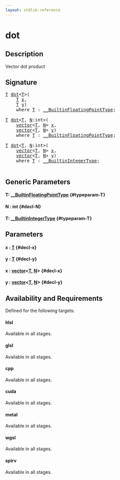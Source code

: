 ```yaml
---
layout: stdlib-reference
---
```


# dot

## Description

Vector dot product




## Signature 

<pre>
<a href="/stdlib-reference/global-decls/dot#typeparam-T" class="code_type">T</a> <a href="/stdlib-reference/global-decls/dot">dot</a>&lt;<a href="/stdlib-reference/global-decls/dot#typeparam-T" class="code_type">T</a>&gt;(
    <a href="/stdlib-reference/global-decls/dot#typeparam-T" class="code_type">T</a> <a href="/stdlib-reference/global-decls/dot#decl-x" class="code_param">x</a>,
    <a href="/stdlib-reference/global-decls/dot#typeparam-T" class="code_type">T</a> <a href="/stdlib-reference/global-decls/dot#decl-y" class="code_param">y</a>)
    <span class='code_keyword'>where</span> <a href="/stdlib-reference/global-decls/dot#typeparam-T" class="code_type">T</a> : <a href="/stdlib-reference/interfaces/BuiltinFloatingPointType/index" class="code_type">__BuiltinFloatingPointType</a>;

<a href="/stdlib-reference/global-decls/dot#typeparam-T" class="code_type">T</a> <a href="/stdlib-reference/global-decls/dot">dot</a>&lt;<a href="/stdlib-reference/global-decls/dot#typeparam-T" class="code_type">T</a>, <a href="/stdlib-reference/global-decls/dot#decl-N" class="code_var">N</a>:<span class="code_keyword">int</span>&gt;(
    <a href="/stdlib-reference/types/vector/index" class="code_type">vector</a>&lt;<a href="/stdlib-reference/global-decls/dot#typeparam-T" class="code_type">T</a>, <a href="/stdlib-reference/global-decls/dot#decl-N" class="code_var">N</a>&gt; <a href="/stdlib-reference/global-decls/dot#decl-x" class="code_param">x</a>,
    <a href="/stdlib-reference/types/vector/index" class="code_type">vector</a>&lt;<a href="/stdlib-reference/global-decls/dot#typeparam-T" class="code_type">T</a>, <a href="/stdlib-reference/global-decls/dot#decl-N" class="code_var">N</a>&gt; <a href="/stdlib-reference/global-decls/dot#decl-y" class="code_param">y</a>)
    <span class='code_keyword'>where</span> <a href="/stdlib-reference/global-decls/dot#typeparam-T" class="code_type">T</a> : <a href="/stdlib-reference/interfaces/BuiltinFloatingPointType/index" class="code_type">__BuiltinFloatingPointType</a>;

<a href="/stdlib-reference/global-decls/dot#typeparam-T" class="code_type">T</a> <a href="/stdlib-reference/global-decls/dot">dot</a>&lt;<a href="/stdlib-reference/global-decls/dot#typeparam-T" class="code_type">T</a>, <a href="/stdlib-reference/global-decls/dot#decl-N" class="code_var">N</a>:<span class="code_keyword">int</span>&gt;(
    <a href="/stdlib-reference/types/vector/index" class="code_type">vector</a>&lt;<a href="/stdlib-reference/global-decls/dot#typeparam-T" class="code_type">T</a>, <a href="/stdlib-reference/global-decls/dot#decl-N" class="code_var">N</a>&gt; <a href="/stdlib-reference/global-decls/dot#decl-x" class="code_param">x</a>,
    <a href="/stdlib-reference/types/vector/index" class="code_type">vector</a>&lt;<a href="/stdlib-reference/global-decls/dot#typeparam-T" class="code_type">T</a>, <a href="/stdlib-reference/global-decls/dot#decl-N" class="code_var">N</a>&gt; <a href="/stdlib-reference/global-decls/dot#decl-y" class="code_param">y</a>)
    <span class='code_keyword'>where</span> <a href="/stdlib-reference/global-decls/dot#typeparam-T" class="code_type">T</a> : <a href="/stdlib-reference/interfaces/BuiltinIntegerType/index" class="code_type">__BuiltinIntegerType</a>;

</pre>

## Generic Parameters

#### T: [\_\_BuiltinFloatingPointType](/stdlib-reference/interfaces/BuiltinFloatingPointType/index) {#typeparam-T}
#### N  : int {#decl-N}
#### T: [\_\_BuiltinIntegerType](/stdlib-reference/interfaces/BuiltinIntegerType/index) {#typeparam-T}

## Parameters

#### x  : [T](/stdlib-reference/global-decls/dot#typeparam-T) {#decl-x}
#### y  : [T](/stdlib-reference/global-decls/dot#typeparam-T) {#decl-y}
#### x  : [vector](/stdlib-reference/types/vector/index)\<[T](/stdlib-reference/types/vector/index#typeparam-T), [N](/stdlib-reference/types/vector/index#decl-N)\> {#decl-x}
#### y  : [vector](/stdlib-reference/types/vector/index)\<[T](/stdlib-reference/types/vector/index#typeparam-T), [N](/stdlib-reference/types/vector/index#decl-N)\> {#decl-y}

## Availability and Requirements

Defined for the following targets:

#### hlsl
Available in all stages.

#### glsl
Available in all stages.

#### cpp
Available in all stages.

#### cuda
Available in all stages.

#### metal
Available in all stages.

#### wgsl
Available in all stages.

#### spirv
Available in all stages.



